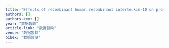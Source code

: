 ```yaml
---
title: "Effects of recombinant human recombinant interleukin-10 on proliferation and cell cycle of rat vascular smooth muscle cells"
authors: []
authors-key: []
year: "数据暂缺"
article-link: "数据暂缺"
venue: "数据暂缺"
bibex: "数据暂缺"
---
```

